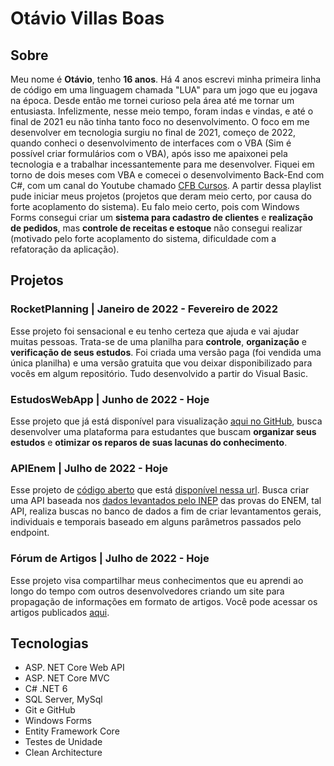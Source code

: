 # Otávio Villas Boas 

## Sobre

Meu nome é **Otávio**, tenho **16 anos**. Há 4 anos escrevi minha primeira linha de código em uma linguagem chamada "LUA" para um jogo que eu jogava na época. Desde então me tornei curioso pela área até me tornar um entusiasta. Infelizmente, nesse meio tempo, foram indas e vindas, e até o final de 2021 eu não tinha tanto foco no desenvolvimento. O foco em me desenvolver em tecnologia surgiu no final de 2021, começo de 2022, quando conheci o desenvolvimento de interfaces com o VBA (Sim é possível criar formulários com o VBA), após isso me apaixonei pela tecnologia e a trabalhar incessantemente para me desenvolver. Fiquei em torno de dois meses com VBA e comecei o desenvolvimento Back-End com C#, com um canal do Youtube chamado [CFB Cursos](https://www.youtube.com/watch?v=dVzJ3bx68FA&list=PLx4x_zx8csUglgKTmgfVFEhWWBQCasNGi). A partir dessa playlist pude iniciar meus projetos (projetos que deram meio certo, por causa do forte acoplamento do sistema). Eu falo meio certo, pois com Windows Forms consegui criar um **sistema para cadastro de clientes** e **realização de pedidos**, mas **controle de receitas e estoque** não consegui realizar (motivado pelo forte acoplamento do sistema, dificuldade com a refatoração da aplicação).

## Projetos

### RocketPlanning | Janeiro de 2022 - Fevereiro de 2022
Esse projeto foi sensacional e eu tenho certeza que ajuda e vai ajudar muitas pessoas. Trata-se de uma planilha para **controle**, **organização** e **verificação de seus estudos**. Foi criada uma versão paga (foi vendida uma única planilha) e uma versão gratuita que vou deixar disponibilizado para vocês em algum repositório. Tudo desenvolvido a partir do Visual Basic.

### EstudosWebApp | Junho de 2022 - Hoje
Esse projeto que já está disponível para visualização [aqui no GitHub](https://github.com/OtavioVB/Projeto-Estudos), busca desenvolver uma plataforma para estudantes que buscam **organizar seus estudos** e **otimizar os reparos de suas lacunas do conhecimento**.

### APIEnem | Julho de 2022 - Hoje
Esse projeto de [código aberto](https://pt.wikipedia.org/wiki/Software_de_c%C3%B3digo_aberto) que está [disponível nessa url](https://github.com/OtavioVB/api_enem_microdados). Busca criar uma API baseada nos [dados levantados pelo INEP](https://www.gov.br/inep/pt-br/acesso-a-informacao/dados-abertos/microdados/enem) das provas do ENEM, tal API, realiza buscas no banco de dados a fim de criar levantamentos gerais, individuais e temporais baseado em alguns parâmetros passados pelo endpoint.

### Fórum de Artigos | Julho de 2022 - Hoje
Esse projeto visa compartilhar meus conhecimentos que eu aprendi ao longo do tempo com outros desenvolvedores criando um site para propagação de informações em formato de artigos. Você pode acessar os artigos publicados [aqui](https://otaviovb.github.io/artigos/).

## Tecnologias

- ASP. NET Core Web API
- ASP. NET Core MVC
- C# .NET 6
- SQL Server, MySql
- Git e GitHub
- Windows Forms
- Entity Framework Core
- Testes de Unidade
- Clean Architecture
